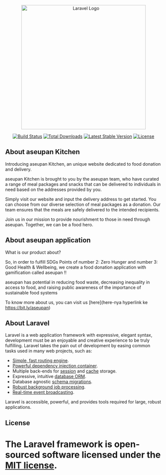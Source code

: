 <p align="center"><a href="https://laravel.com" target="_blank"><img src="https://raw.githubusercontent.com/laravel/art/master/logo-lockup/5%20SVG/2%20CMYK/1%20Full%20Color/laravel-logolockup-cmyk-red.svg" width="400" alt="Laravel Logo"></a></p>

<p align="center">
<a href="https://github.com/laravel/framework/actions"><img src="https://github.com/laravel/framework/workflows/tests/badge.svg" alt="Build Status"></a>
<a href="https://packagist.org/packages/laravel/framework"><img src="https://img.shields.io/packagist/dt/laravel/framework" alt="Total Downloads"></a>
<a href="https://packagist.org/packages/laravel/framework"><img src="https://img.shields.io/packagist/v/laravel/framework" alt="Latest Stable Version"></a>
<a href="https://packagist.org/packages/laravel/framework"><img src="https://img.shields.io/packagist/l/laravel/framework" alt="License"></a>
</p>

## About aseupan Kitchen

Introducing aseupan Kitchen, an unique website dedicated to food donation and delivery. 

aseupan Kitchen is brought to you by the aseupan team, who have curated a range of meal packages and snacks that can be delivered to individuals in need based on the addresses provided by you.

Simply visit our website and input the delivery address to get started. You can choose from our diverse selection of meal packages as a donation. Our team ensures that the meals are safely delivered to the intended recipients.

Join us in our mission to provide nourishment to those in need through aseupan. Together, we can be a food hero.

## About aseupan application

What is our product about? 

So, in order to fulfill SDGs Points of number 2: Zero Hunger and number 3: Good Health & Wellbeing, we create a food donation application with gamification called aseupan !!

aseupan has potential in reducing food waste, decreasing inequality in access to food, and raising public awareness of the importance of sustainable food systems

To know more about us, you can visit us [here](here-nya hyperlink ke https://bit.ly/aseupan)

## About Laravel

Laravel is a web application framework with expressive, elegant syntax, development must be an enjoyable and creative experience to be truly fulfilling. Laravel takes the pain out of development by easing common tasks used in many web projects, such as:

- [Simple, fast routing engine](https://laravel.com/docs/routing).
- [Powerful dependency injection container](https://laravel.com/docs/container).
- Multiple back-ends for [session](https://laravel.com/docs/session) and [cache](https://laravel.com/docs/cache) storage.
- Expressive, intuitive [database ORM](https://laravel.com/docs/eloquent).
- Database agnostic [schema migrations](https://laravel.com/docs/migrations).
- [Robust background job processing](https://laravel.com/docs/queues).
- [Real-time event broadcasting](https://laravel.com/docs/broadcasting).

Laravel is accessible, powerful, and provides tools required for large, robust applications.

## License

The Laravel framework is open-sourced software licensed under the [MIT license](https://opensource.org/licenses/MIT).
=======
